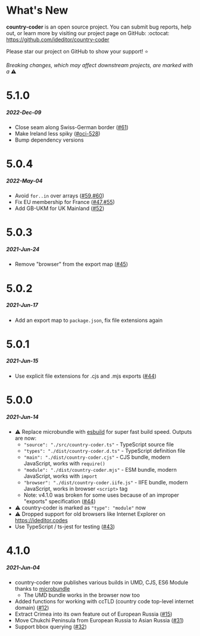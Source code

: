 # What's New

**country-coder** is an open source project. You can submit bug reports, help out,
or learn more by visiting our project page on GitHub:  :octocat: https://github.com/ideditor/country-coder

Please star our project on GitHub to show your support! :star:

_Breaking changes, which may affect downstream projects, are marked with a_ :warning:


<!--
# A.B.C
##### YYYY-MMM-DD
*

[#xx]: https://github.com/ideditor/country-coder/issues/xx
-->

# 5.1.0
##### 2022-Dec-09
* Close seam along Swiss-German border ([#61])
* Make Ireland less spiky ([#oci-528])
* Bump dependency versions

[#61]: https://github.com/ideditor/country-coder/issues/61
[#oci-528]: https://github.com/osmlab/osm-community-index/issues/528


# 5.0.4
##### 2022-May-04
* Avoid `for..in` over arrays ([#59],[#60])
* Fix EU membership for France ([#47],[#55])
* Add GB-UKM for UK Mainland ([#52])

[#60]: https://github.com/ideditor/country-coder/issues/60
[#59]: https://github.com/ideditor/country-coder/issues/59
[#55]: https://github.com/ideditor/country-coder/issues/55
[#52]: https://github.com/ideditor/country-coder/issues/52
[#47]: https://github.com/ideditor/country-coder/issues/47


# 5.0.3
##### 2021-Jun-24
* Remove "browser" from the export map ([#45])

[#45]: https://github.com/ideditor/country-coder/issues/45


# 5.0.2
##### 2021-Jun-17
* Add an export map to `package.json`, fix file extensions again


# 5.0.1
##### 2021-Jun-15
* Use explicit file extensions for .cjs and .mjs exports ([#44])


# 5.0.0
##### 2021-Jun-14
* :warning: Replace microbundle with [esbuild](https://esbuild.github.io/) for super fast build speed. Outputs are now:
  * `"source": "./src/country-coder.ts"`  - TypeScript source file
  * `"types": "./dist/country-coder.d.ts"` - TypeScript definition file
  * `"main": "./dist/country-coder.cjs"` - CJS bundle, modern JavaScript, works with `require()`
  * `"module": "./dist/country-coder.mjs"` - ESM bundle, modern JavaScript, works with `import`
  * `"browser": "./dist/country-coder.iife.js"` - IIFE bundle, modern JavaScript, works in browser `<script>` tag
  * Note: v4.1.0 was broken for some uses because of an improper "exports" specification ([#44])
* :warning: country-coder is marked as `"type": "module"` now
* :warning: Dropped support for old browsers like Internet Explorer on https://ideditor.codes
* Use TypeScript / ts-jest for testing ([#43])

[#43]: https://github.com/ideditor/country-coder/issues/43
[#44]: https://github.com/ideditor/country-coder/issues/44


# 4.1.0
##### 2021-Jun-04
* country-coder now publishes various builds in UMD, CJS, ES6 Module thanks to [microbundle](https://github.com/developit/microbundle)
  * The UMD bundle works in the browser now too
* Added functions for working with ccTLD (country code top-level internet domain) ([#12])
* Extract Crimea into its own feature out of European Russia ([#15])
* Move Chukchi Peninsula from European Russia to Asian Russia ([#31])
* Support bbox querying ([#32])

[#12]: https://github.com/ideditor/country-coder/issues/12
[#15]: https://github.com/ideditor/country-coder/issues/15
[#31]: https://github.com/ideditor/country-coder/issues/31
[#32]: https://github.com/ideditor/country-coder/issues/32
